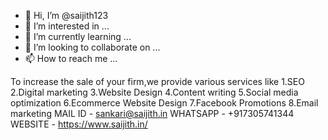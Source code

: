 - 👋 Hi, I’m @saijith123
- 👀 I’m interested in ...
- 🌱 I’m currently learning ...
- 💞️ I’m looking to collaborate on ...
- 📫 How to reach me ...

<!---
saijith123/saijith123 is a ✨ special ✨ repository because its `README.md` (this file) appears on your GitHub profile.
You can click the Preview link to take a look at your changes.
--->
To increase the sale of your firm,we provide various services like 
1.SEO
2.Digital marketing
3.Website Design
4.Content writing
5.Social media optimization
6.Ecommerce Website Design
7.Facebook Promotions
8.Email marketing
MAIL ID - sankari@saijith.in
WHATSAPP - +917305741344
WEBSITE - https://www.saijith.in/

